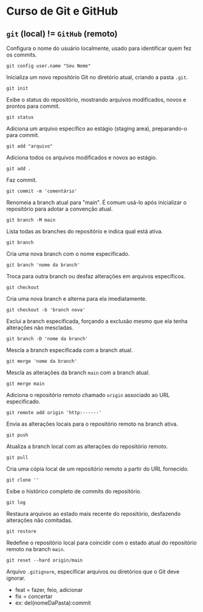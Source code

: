 # Curso de Git e GitHub

## ```git``` (local)  !=  ```GitHub``` (remoto)

Configura o nome do usuário localmente, usado para identificar quem fez os commits.
 ``` 
 git config user.name "Seu Nome"
```
 
Inicializa um novo repositório Git no diretório atual, criando a pasta `.git`.
 ``` 
 git init
```

 Exibe o status do repositório, mostrando arquivos modificados, novos e prontos para commit.
 ```
 git status
 ```                         

 Adiciona um arquivo específico ao estágio (staging area), preparando-o para commit.
 ```
 git add "arquivo"
```                    

 Adiciona todos os arquivos modificados e novos ao estágio.
 ```
 git add .
```                             

 Faz commit.
 ```
 git commit -m 'comentário'
```        
 
 Renomeia a branch atual para "main". É comum usá-lo após inicializar o repositório para adotar a convenção atual.
 ```
 git branch -M main
```                   

 Lista todas as branches do repositório e indica qual está ativa.
 ```
 git branch
```                           

 Cria uma nova branch com o nome especificado.
 ```
 git branch 'nome da branch'
```         

 Troca para outra branch ou desfaz alterações em arquivos específicos.
 ```
 git checkout
```                         

 Cria uma nova branch e alterna para ela imediatamente.
 ```
 git checkout -b 'branch nova'
```         

 Exclui a branch especificada, forçando a exclusão mesmo que ela tenha alterações não mescladas.
 ```
 git branch -D 'nome da branch'
```        

 Mescla a branch especificada com a branch atual.
 ```
 git merge 'nome da branch'
```            

 Mescla as alterações da branch `main` com a branch atual.
 ```
 git merge main
```                        

 Adiciona o repositório remoto chamado `origin` associado ao URL especificado.
 ```
 git remote add origin 'http:------'
```   

 Envia as alterações locais para o repositório remoto na branch ativa.
 ```
 git push
```                              

 Atualiza a branch local com as alterações do repositório remoto.
 ```
 git pull
```                              

 Cria uma cópia local de um repositório remoto a partir do URL fornecido.
 ```
 git clone ''
```                          

 Exibe o histórico completo de commits do repositório.
 ```
 git log
```                               

 Restaura arquivos ao estado mais recente do repositório, desfazendo alterações não comitadas.
 ```
 git restore
```                           

 Redefine o repositório local para coincidir com o estado atual do repositório remoto na branch `main`.
 ```
 git reset --hard origin/main
```   
 
 Arquivo `.gitignore`, especificar arquivos ou diretórios que o Git deve ignorar.       

 - feat = fazer, feio, adicionar
 - fix = concertar 
 - ex: del(nomeDaPasta):commit
 
